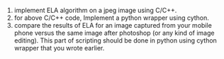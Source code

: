 1.  implement ELA algorithm on a jpeg image using C/C++.
2. for above C/C++ code, Implement a python wrapper using cython.
3. compare the results of ELA for an image captured from your mobile phone versus the same image after photoshop (or any kind of image editing). This part of  scripting should be done in python using cython wrapper that you wrote earlier.
